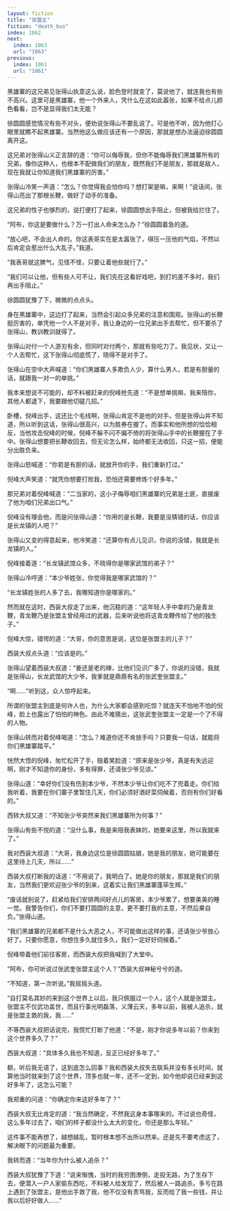 ```yaml
---
layout: fiction
title: "张盟主"
fiction: "death_bus"
index: 1062
next:
  index: 1063
  url: "1063"
previous:
  index: 1061
  url: "1061"
---
```

黑雄寨的这兄弟见张得山执意这么说，脸色登时就变了，莫说他了，就连我也有些不高兴。这里可是黑雄寨，他一个外来人，凭什么在这如此嚣张，如果不给点儿颜色看看，岂不是显得我们太无能？

徐圆圆感觉情况有些不对头，便劝说张得山不要乱说了。可是他不听，因为他打心眼里就瞧不起黑雄寨。当然他这么做应该还有一个原因，那就是想办法逼迫徐圆圆离开这。

这兄弟对张得山义正言辞的道：“你可以侮辱我，但你不能侮辱我们黑雄寨所有的兄弟，像你这种人，也根本不配做我们的朋友，既然我们不是朋友，那就是敌人，现在我就让你知道我们黑雄寨的厉害。”

张得山冷笑一声道：“怎么？你觉得我会怕你吗？想打架是嘛，来啊！”说话间，张得山亮出了那根长鞭，做好了动手的准备。

这兄弟的性子也够烈的，说打便打了起来，徐圆圆想出手阻止，但被我给拦住了。

“阿布，你这是要做什么？万一打出人命来怎么办？”徐圆圆着急的道。

“放心吧，不会出人命的。你这表哥实在是太嚣张了，得压一压他的气焰，不然以后肯定会惹出什么大乱子。”我道。

“我表哥就这脾气，见怪不怪，只要让着他些就行了。”

“我们可以让他，但有些人可不让，我们先在这看好戏吧，到打的差不多时，我们再出手阻止。”

徐圆圆犹豫了下，微微的点点头。

身在黑雄寨中，这边打了起来，当然会引起众多兄弟的注意和围观。张得山的长鞭挺厉害的，单凭他一个人不是对手，我让身边的一位兄弟出手去帮忙，但不要杀了张得山，教训教训就得了。

张得山对付一个人游刃有余，但同时对付两个，那就有些吃力了。我见状，又让一个人去帮忙，这下张得山彻底慌了，晓得不是对手了。

张得山在空中大声喊道：“你们黑雄寨人多欺负人少，算什么男人，若是有胆量的话，就跟我一对一的单挑。”

我本来想说不可能的，却不料被赶来的倪峰抢先道：“不是想单挑嘛，我来陪你，其他人都退下，我要跟他切磋几招。”

卧槽，倪峰出手，这还比个毛线啊，张得山肯定不是他的对手。但是张得山并不知道，所以听到这话，张得山很高兴，以为胜券在握了。而事实和他所想的恰恰相反，当他攻击倪峰的时候，倪峰不躲不闪不偏不倚的将张得山手中的长鞭握在了手中。张得山想要把长鞭收回去，但无论怎么样，始终都无法收回，只这一招，便能分出胜负来。

张得山怒喊道：“你若是有胆的话，就放开你的手，我们重新打过。”

倪峰大声笑道：“就凭你想要打败我，恐怕还需要修炼个好多年。”

那兄弟对着倪峰喊道：“二当家的，这小子侮辱咱们黑雄寨的兄弟是土匪，直接废了他为咱们兄弟出口气。”

倪峰没有理会他，而是问张得山道：“你用的是长鞭，我要是没猜错的话，你应该是长龙镇的人吧？”

张得山又变的得意起来，他冷笑道：“还算你有点儿见识，你说的没错，我就是长龙镇的人。”

倪峰接着道：“长龙镇武馆众多，不晓得你是哪家武馆的弟子？”

张得山冷哼道：“本少爷姓张，你觉得我是哪家武馆的？”

“长龙镇姓张的人多了去，我哪知道你是哪家的。”

然而就在这时，西装大叔走了出来，他沉稳的道：“这年轻人手中拿的乃是青龙鞭，青龙鞭乃是张盟主曾经用过的武器，后来听说他将这青龙鞭传给了他的独生子。”

倪峰大惊，错愕的道：“大哥，你的意思是说，这位是张盟主的儿子？”

西装大叔点头道：“应该是的。”

张得山望着西装大叔道：“姜还是老的辣，比他们见识广多了，你说的没错，我就是张得山，长龙武馆的大少爷，我爹就是鼎鼎有名的张武奎张盟主。”

“啊……”听到这，众人惊呼起来。

所谓的张盟主到底是何许人也，为什么大家都会感到吃惊？就连天不怕地不怕的倪峰，脸上也露出了怕怕的神色。由此不难猜出，这张武奎张盟主一定是一个了不得的人物。

张得山转而对着倪峰喝道：“怎么？难道你还不肯放手吗？只要我一句话，就能将你们黑雄寨踏平。”

恍然大悟的倪峰，匆忙松开了手，赔着笑脸道：“原来是张少爷，真是有失远迎啊，刚才不知道你的身份，多有得罪，还请张少爷见谅。”

张得山道：“幸好你们没有伤到本少爷，不然本少爷让你们吃不了兜着走。你们给我听着，我要在你们寨子里暂住几天，你们必须好酒好菜伺候着，否则有你们好看的。”

西转大叔又道：“不知张少爷突然来我们黑雄寨所为何事？”

张得山有些不悦的道：“没什么事，我是来陪我表妹的，她要来这里，所以我就来了。”

我对西装大叔道：“大哥，我身边这位是徐圆圆姑娘，她是我的朋友，她可能要在这里待上几天，所以……”

西装大叔打断我的话道：“不用说了，我明白了。她是你的朋友，那就是我们的朋友，当然我们更欢迎张少爷的到来，这着实让我们黑雄寨蓬荜生辉。”

“废话就别说了，赶紧给我们安排两间好点儿的客房，本少爷累了，想要美美的睡一觉。我警告你们，你们不要打圆圆的主意，更不要打我的主意，不然后果自负。”张得山道。

“我们黑雄寨的兄弟都不是什么大恶之人，不可能做出这样的事，还请张少爷放心好了。只要你愿意，你想住多久就住多久，我们一定好好伺候着。”

倪峰带着他们前往客房，而西装大叔把我喊到了大堂中。

“阿布，你可听说过张武奎张盟主这个人？”西装大叔神秘兮兮的道。

“不知道，第一次听说。”我摇摇头道。

“自打莫名其妙的来到这个世界上以后，我只佩服过一个人，这个人就是张盟主。张盟主不仅武功盖世，而且行事光明磊落，义薄云天，多年以前，我被人追杀，就是张盟主救的我，我……”

不等西装大叔把话说完，我慌忙打断了他道：“不是，刚才你说多年以前？你来到这个世界多久了？”

西装大叔道：“具体多久我也不知道，反正已经好多年了。”

额，听后我无语了，这到底怎么回事？我和西装大叔失去联系并没有多长时间，就算他当时就来到了这个世界，顶多也就一年，还不一定到，如今他却说已经来到这好多年了，这怎么可能？

我郑重的问道：“你确定你来这好多年了？”

西装大叔无比肯定的道：“我当然确定，不然我这身本事哪来的。不过说也奇怪，这么多年过去了，咱们的样子都没什么太大的变化，你还是那么年轻。”

这件事不能再想了，越想越乱，暂时根本想不出所以然来。还是先不要考虑这了，解决眼下的问题最为重要。

我转而道：“当年你为什么被人追杀？”

西装大叔犹豫了下道：“说来惭愧，当时的我穷困潦倒，走投无路，为了生存下去，便潜入一户人家偷东西吃，不料被人给发现了，然后被人一路追杀。多亏在路上遇到了张盟主，是他出手救了我，他不仅没有责骂我，反而给了我一些钱，并让我以后好好做人……”